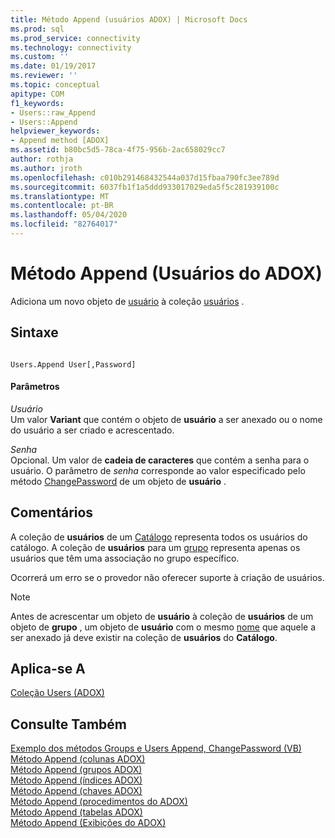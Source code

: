 ```yaml
---
title: Método Append (usuários ADOX) | Microsoft Docs
ms.prod: sql
ms.prod_service: connectivity
ms.technology: connectivity
ms.custom: ''
ms.date: 01/19/2017
ms.reviewer: ''
ms.topic: conceptual
apitype: COM
f1_keywords:
- Users::raw_Append
- Users::Append
helpviewer_keywords:
- Append method [ADOX]
ms.assetid: b80bc5d5-78ca-4f75-956b-2ac658029cc7
author: rothja
ms.author: jroth
ms.openlocfilehash: c010b291468432544a037d15fbaa790fc3ee789d
ms.sourcegitcommit: 6037fb1f1a5ddd933017029eda5f5c281939100c
ms.translationtype: MT
ms.contentlocale: pt-BR
ms.lasthandoff: 05/04/2020
ms.locfileid: "82764017"
---
```

# <a name="append-method-adox-users"></a>Método Append (Usuários do ADOX)
Adiciona um novo objeto de [usuário](../../../ado/reference/adox-api/user-object-adox.md) à coleção [usuários](../../../ado/reference/adox-api/users-collection-adox.md) .  
  
## <a name="syntax"></a>Sintaxe  
  
```  
  
Users.Append User[,Password]  
```  
  
#### <a name="parameters"></a>Parâmetros  
 *Usuário*  
 Um valor **Variant** que contém o objeto de **usuário** a ser anexado ou o nome do usuário a ser criado e acrescentado.  
  
 *Senha*  
 Opcional. Um valor de **cadeia de caracteres** que contém a senha para o usuário. O parâmetro de *senha* corresponde ao valor especificado pelo método [ChangePassword](../../../ado/reference/adox-api/changepassword-method-adox.md) de um objeto de **usuário** .  
  
## <a name="remarks"></a>Comentários  
 A coleção de **usuários** de um [Catálogo](../../../ado/reference/adox-api/catalog-object-adox.md) representa todos os usuários do catálogo. A coleção de **usuários** para um [grupo](../../../ado/reference/adox-api/group-object-adox.md) representa apenas os usuários que têm uma associação no grupo específico.  
  
 Ocorrerá um erro se o provedor não oferecer suporte à criação de usuários.  
  
> [!NOTE]
>  Antes de acrescentar um objeto de **usuário** à coleção de **usuários** de um objeto de **grupo** , um objeto de **usuário** com o mesmo [nome](../../../ado/reference/adox-api/name-property-adox.md) que aquele a ser anexado já deve existir na coleção de **usuários** do **Catálogo**.  
  
## <a name="applies-to"></a>Aplica-se A  
 [Coleção Users (ADOX)](../../../ado/reference/adox-api/users-collection-adox.md)  
  
## <a name="see-also"></a>Consulte Também  
 [Exemplo dos métodos Groups e Users Append, ChangePassword (VB)](../../../ado/reference/adox-api/groups-and-users-append-changepassword-methods-example-vb.md)   
 [Método Append (colunas ADOX)](../../../ado/reference/adox-api/append-method-adox-columns.md)   
 [Método Append (grupos ADOX)](../../../ado/reference/adox-api/append-method-adox-groups.md)   
 [Método Append (índices ADOX)](../../../ado/reference/adox-api/append-method-adox-indexes.md)   
 [Método Append (chaves ADOX)](../../../ado/reference/adox-api/append-method-adox-keys.md)   
 [Método Append (procedimentos do ADOX)](../../../ado/reference/adox-api/append-method-adox-procedures.md)   
 [Método Append (tabelas ADOX)](../../../ado/reference/adox-api/append-method-adox-tables.md)   
 [Método Append (Exibições do ADOX)](../../../ado/reference/adox-api/append-method-adox-views.md)
